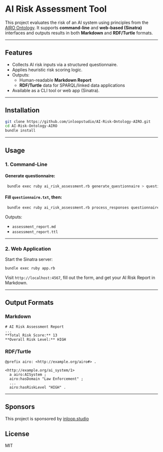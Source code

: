 # AI Risk Assessment Tool

This project evaluates the risk of an AI system using principles from the [AIRO Ontology](https://delaramglp.github.io/airo/). It supports **command-line** and **web-based (Sinatra)** interfaces and outputs results in both **Markdown** and **RDF/Turtle** formats.

---

## Features

- Collects AI risk inputs via a structured questionnaire.
- Applies heuristic risk scoring logic.
- Outputs:
  - Human-readable **Markdown Report**
  - **RDF/Turtle** data for SPARQL/linked data applications
- Available as a CLI tool or web app (Sinatra).

---

## Installation

```bash
git clone https://github.com/inloopstudio/AI-Risk-Ontology-AIRO.git
cd AI-Risk-Ontology-AIRO
bundle install
```

---

## Usage

### 1. Command-Line

#### Generate questionnaire:

```bash
 bundle exec ruby ai_risk_assessment.rb generate_questionnaire > questionnaire.txt
```

#### Fill `questionnaire.txt`, then:

```bash
 bundle exec ruby ai_risk_assessment.rb process_responses questionnaire.txt
```

Outputs:

* `assessment_report.md`
* `assessment_report.ttl`

---

### 2. Web Application

Start the Sinatra server:

```bash
bundle exec ruby app.rb
```

Visit `http://localhost:4567`, fill out the form, and get your AI Risk Report in Markdown.

---

## Output Formats

### Markdown

```
# AI Risk Assessment Report
...
**Total Risk Score:** 13  
**Overall Risk Level:** HIGH
```

### RDF/Turtle

```turtle
@prefix airo: <http://example.org/airo#> .

<http://example.org/ai_system/1>
  a airo:AISystem ;
  airo:hasDomain "Law Enforcement" ;
  ...
  airo:hasRiskLevel "HIGH" .
```

---

## Sponsors

This project is sponsored by [inloop.studio](https://inloop.studio)



## License
MIT



